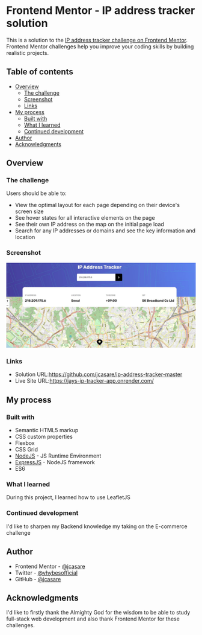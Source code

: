 # Frontend Mentor - IP address tracker solution

This is a solution to the [IP address tracker challenge on Frontend Mentor](https://www.frontendmentor.io/challenges/ip-address-tracker-I8-0yYAH0). Frontend Mentor challenges help you improve your coding skills by building realistic projects.

## Table of contents

- [Overview](#overview)
  - [The challenge](#the-challenge)
  - [Screenshot](#screenshot)
  - [Links](#links)
- [My process](#my-process)
  - [Built with](#built-with)
  - [What I learned](#what-i-learned)
  - [Continued development](#continued-development)
- [Author](#author)
- [Acknowledgments](#acknowledgments)

## Overview

### The challenge

Users should be able to:

- View the optimal layout for each page depending on their device's screen size
- See hover states for all interactive elements on the page
- See their own IP address on the map on the initial page load
- Search for any IP addresses or domains and see the key information and location

### Screenshot

![](./public/design/ip-tracker-screenshot.JPG)

### Links

- Solution URL:https://github.com/jcasare/ip-address-tracker-master
- Live Site URL:https://jays-ip-tracker-app.onrender.com/

## My process

### Built with

- Semantic HTML5 markup
- CSS custom properties
- Flexbox
- CSS Grid
- [NodeJS](https://nodejs.org/) - JS Runtime Environment
- [ExpressJS](https://expressjs.com/) - NodeJS framework
- ES6

### What I learned

During this project, I learned how to use LeafletJS

### Continued development

I'd like to sharpen my Backend knowledge my taking on the E-commerce challenge

## Author

- Frontend Mentor - [@jcasare](https://www.frontendmentor.io/profile/jcasare)
- Twitter - [@vhybesofficial](https://www.twitter.com/vhybesofficial)
- GitHub - [@jcasare](https://github.com/jcasare)

## Acknowledgments

I'd like to firstly thank the Almighty God for the wisdom to be able to study full-stack web development and also thank Frontend Mentor for these challenges.
